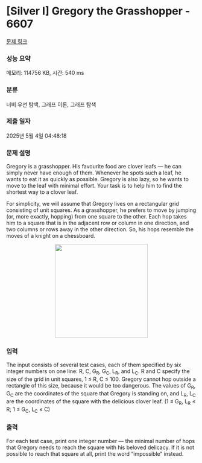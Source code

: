 # [Silver I] Gregory the Grasshopper - 6607 

[문제 링크](https://www.acmicpc.net/problem/6607) 

### 성능 요약

메모리: 114756 KB, 시간: 540 ms

### 분류

너비 우선 탐색, 그래프 이론, 그래프 탐색

### 제출 일자

2025년 5월 4일 04:48:18

### 문제 설명

<p>Gregory is a grasshopper. His favourite food are clover leafs — he can simply never have enough of them. Whenever he spots such a leaf, he wants to eat it as quickly as possible. Gregory is also lazy, so he wants to move to the leaf with minimal effort. Your task is to help him to find the shortest way to a clover leaf.</p>

<p>For simplicity, we will assume that Gregory lives on a rectangular grid consisting of unit squares. As a grasshopper, he prefers to move by jumping (or, more exactly, hopping) from one square to the other. Each hop takes him to a square that is in the adjacent row or column in one direction, and two columns or rows away in the other direction. So, his hops resemble the moves of a knight on a chessboard.</p>

<p style="text-align: center;"><img alt="" src="https://www.acmicpc.net/upload/images2/grass.png" style="height:248px; width:246px"></p>

### 입력 

 <p>The input consists of several test cases, each of them specified by six integer numbers on one line: R, C, G<sub>R</sub>, G<sub>C</sub>, L<sub>R</sub>, and L<sub>C</sub>. R and C specify the size of the grid in unit squares, 1 ≤ R, C ≤ 100. Gregory cannot hop outside a rectangle of this size, because it would be too dangerous. The values of G<sub>R</sub>, G<sub>C</sub> are the coordinates of the square that Gregory is standing on, and L<sub>R</sub>, L<sub>C</sub> are the coordinates of the square with the delicious clover leaf. (1 ≤ G<sub>R</sub>, L<sub>R</sub> ≤ R; 1 ≤ G<sub>C</sub>, L<sub>C</sub> ≤ C)</p>

### 출력 

 <p>For each test case, print one integer number — the minimal number of hops that Gregory needs to reach the square with his beloved delicacy. If it is not possible to reach that square at all, print the word “impossible” instead.</p>

